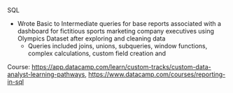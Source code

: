 SQL
* Wrote Basic to Intermediate queries for base reports associated with a dashboard for fictitious sports marketing company executives using Olympics Dataset after exploring and cleaning data
  *	  Queries included joins, unions, subqueries, window functions, complex calculations, custom field creation and 

Course: https://app.datacamp.com/learn/custom-tracks/custom-data-analyst-learning-pathways, https://www.datacamp.com/courses/reporting-in-sql
